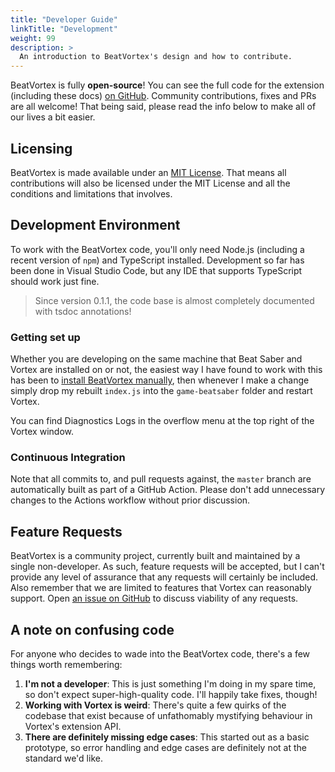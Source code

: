 ```yaml
---
title: "Developer Guide"
linkTitle: "Development"
weight: 99
description: >
  An introduction to BeatVortex's design and how to contribute.
---
```


BeatVortex is fully **open-source**! You can see the full code for the extension (including these docs) [on GitHub](https://github.com/agc93/beatvortex). Community contributions, fixes and PRs are all welcome! That being said, please read the info below to make all of our lives a bit easier.

## Licensing

BeatVortex is made available under an [MIT License](https://opensource.org/licenses/MIT). That means all contributions will also be licensed under the MIT License and all the conditions and limitations that involves.

## Development Environment

To work with the BeatVortex code, you'll only need Node.js (including a recent version of `npm`) and TypeScript installed. Development so far has been done in Visual Studio Code, but any IDE that supports TypeScript should work just fine.

> Since version 0.1.1, the code base is almost completely documented with tsdoc annotations!

### Getting set up

Whether you are developing on the same machine that Beat Saber and Vortex are installed on or not, the easiest way I have found to work with this has been to [install BeatVortex manually](/docs/usage/installation/#manual-installation), then whenever I make a change simply drop my rebuilt `index.js` into the `game-beatsaber` folder and restart Vortex.

You can find Diagnostics Logs in the overflow menu at the top right of the Vortex window.

### Continuous Integration

Note that all commits to, and pull requests against, the `master` branch are automatically built as part of a GitHub Action. Please don't add unnecessary changes to the Actions workflow without prior discussion.

## Feature Requests

BeatVortex is a community project, currently built and maintained by a single non-developer. As such, feature requests will be accepted, but I can't provide any level of assurance that any requests will certainly be included. Also remember that we are limited to features that Vortex can reasonably support. Open [an issue on GitHub](https://github.com/agc93/beatvortex/issues/new) to discuss viability of any requests.

## A note on confusing code

For anyone who decides to wade into the BeatVortex code, there's a few things worth remembering:

1. **I'm not a developer**: This is just something I'm doing in my spare time, so don't expect super-high-quality code. I'll happily take fixes, though!
1. **Working with Vortex is weird**: There's quite a few quirks of the codebase that exist because of unfathomably mystifying behaviour in Vortex's extension API.
1. **There are definitely missing edge cases**: This started out as a basic prototype, so error handling and edge cases are definitely not at the standard we'd like.
